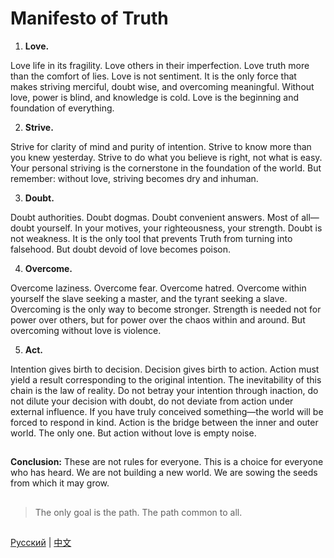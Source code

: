 # Manifesto of Truth

1.    **Love.**

Love life in its fragility. Love others in their imperfection. Love truth more than the comfort of lies. Love is not sentiment. It is the only force that makes striving merciful, doubt wise, and overcoming meaningful. Without love, power is blind, and knowledge is cold. Love is the beginning and foundation of everything.

2.    **Strive.**

Strive for clarity of mind and purity of intention. Strive to know more than you knew yesterday. Strive to do what you believe is right, not what is easy. Your personal striving is the cornerstone in the foundation of the world. But remember: without love, striving becomes dry and inhuman.

3.    **Doubt.**

Doubt authorities. Doubt dogmas. Doubt convenient answers. Most of all—doubt yourself. In your motives, your righteousness, your strength. Doubt is not weakness. It is the only tool that prevents Truth from turning into falsehood. But doubt devoid of love becomes poison.

4.    **Overcome.**

Overcome laziness. Overcome fear. Overcome hatred. Overcome within yourself the slave seeking a master, and the tyrant seeking a slave. Overcoming is the only way to become stronger. Strength is needed not for power over others, but for power over the chaos within and around. But overcoming without love is violence.

5.    **Act.**

Intention gives birth to decision. Decision gives birth to action. Action must yield a result corresponding to the original intention. The inevitability of this chain is the law of reality. Do not betray your intention through inaction, do not dilute your decision with doubt, do not deviate from action under external influence. If you have truly conceived something—the world will be forced to respond in kind. Action is the bridge between the inner and outer world. The only one. But action without love is empty noise.
##
**Conclusion:**
These are not rules for everyone. This is a choice for everyone who has heard. We are not building a new world. We are sowing the seeds from which it may grow.
##
>The only goal is the path. 
>The path common to all.
##

[Русский](README.md) | [中文](README.zh.md)
